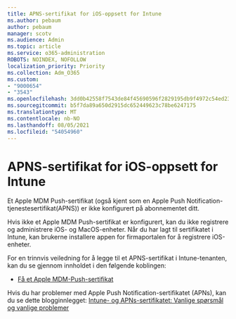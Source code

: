```yaml
---
title: APNS-sertifikat for iOS-oppsett for Intune
ms.author: pebaum
author: pebaum
manager: scotv
ms.audience: Admin
ms.topic: article
ms.service: o365-administration
ROBOTS: NOINDEX, NOFOLLOW
localization_priority: Priority
ms.collection: Adm_O365
ms.custom:
- "9000654"
- "3543"
ms.openlocfilehash: 3dd0b42558f7543de84f45690596f2829195db9f4972c54ed239add7fe87b37c
ms.sourcegitcommit: b5f7da89a650d2915dc652449623c78be6247175
ms.translationtype: MT
ms.contentlocale: nb-NO
ms.lasthandoff: 08/05/2021
ms.locfileid: "54054960"
---
```

# <a name="intune-ios-set-up-apns-certificate"></a>APNS-sertifikat for iOS-oppsett for Intune

Et Apple MDM Push-sertifikat (også kjent som en Apple Push Notification-tjenestesertifikat(APNS)) er ikke konfigurert på abonnementet ditt.

Hvis ikke et Apple MDM Push-sertifikat er konfigurert, kan du ikke registrere og administrere iOS- og MacOS-enheter. Når du har lagt til sertifikatet i Intune, kan brukerne installere appen for firmaportalen for å registrere iOS-enheter.

For en trinnvis veiledning for å legge til et APNS-sertifikat i Intune-tenanten, kan du se gjennom innholdet i den følgende koblingen:

- [Få et Apple MDM-Push-sertifikat](https://docs.microsoft.com/mem/intune/enrollment/apple-mdm-push-certificate-get)

Hvis du har problemer med Apple Push Notification-sertifikatet (APNs), kan du se dette blogginnlegget: [Intune- og APNs-sertifikatet: Vanlige spørsmål og vanlige problemer](https://techcommunity.microsoft.com/t5/Intune-Customer-Success/Intune-and-the-APNs-certificate-FAQ-and-common-issues/ba-p/280121)
